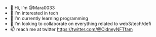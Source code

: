 - 👋 Hi, I’m @Mara0033
- 👀 I’m interested in tech 
- 🌱 I’m currently learning programming
- 💞️ I’m looking to collaborate on everything related to web3/tech/defi
- 📫 reach me at twitter https://twitter.com/@CidneyNFTfam 

<!---
Mara0033/Mara0033 is a ✨ special ✨ repository because its `README.md` (this file) appears on your GitHub profile.
You can click the Preview link to take a look at your changes.
--->
